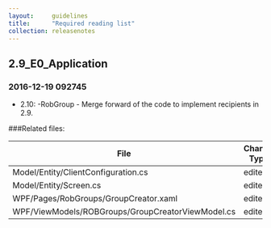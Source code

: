 ```yaml
---
layout:     guidelines
title:      "Required reading list"
collection: releasenotes
---
```



## 2.9_E0_Application

### 2016-12-19 092745

* 2.10:
-RobGroup - Merge forward of the code to implement recipients in 2.9.

###Related files:

File | Change Type
-------------------------------- | ------------
Model/Entity/ClientConfiguration.cs | edited
Model/Entity/Screen.cs | edited
WPF/Pages/RobGroups/GroupCreator.xaml | edited
WPF/ViewModels/ROBGroups/GroupCreatorViewModel.cs | edited
